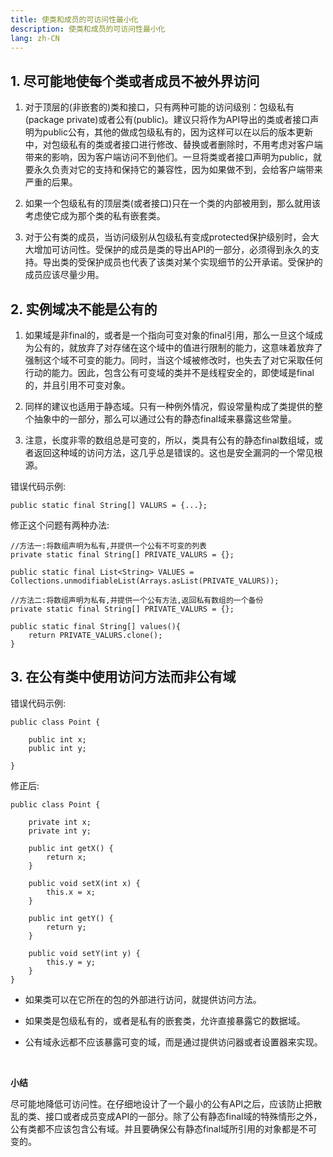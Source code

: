 ```yaml
---
title: 使类和成员的可访问性最小化
description: 使类和成员的可访问性最小化
lang: zh-CN
---
```


## 1. 尽可能地使每个类或者成员不被外界访问

1. 对于顶层的(非嵌套的)类和接口，只有两种可能的访问级别：包级私有(package private)或者公有(public)。建议只将作为API导出的类或者接口声明为public公有，其他的做成包级私有的，因为这样可以在以后的版本更新中，对包级私有的类或者接口进行修改、替换或者删除时，不用考虑对客户端带来的影响，因为客户端访问不到他们。一旦将类或者接口声明为public，就要永久负责对它的支持和保持它的兼容性，因为如果做不到，会给客户端带来严重的后果。

2. 如果一个包级私有的顶层类(或者接口)只在一个类的内部被用到，那么就用该考虑使它成为那个类的私有嵌套类。

3. 对于公有类的成员，当访问级别从包级私有变成protected保护级别时，会大大增加可访问性。受保护的成员是类的导出API的一部分，必须得到永久的支持。导出类的受保护成员也代表了该类对某个实现细节的公开承诺。受保护的成员应该尽量少用。



## 2. 实例域决不能是公有的

1. 如果域是非final的，或者是一个指向可变对象的final引用，那么一旦这个域成为公有的，就放弃了对存储在这个域中的值进行限制的能力，这意味着放弃了强制这个域不可变的能力。同时，当这个域被修改时，也失去了对它采取任何行动的能力。因此，包含公有可变域的类并不是线程安全的，即使域是final的，并且引用不可变对象。

2. 同样的建议也适用于静态域。只有一种例外情况，假设常量构成了类提供的整个抽象中的一部分，那么可以通过公有的静态final域来暴露这些常量。

3. 注意，长度非零的数组总是可变的，所以，类具有公有的静态final数组域，或者返回这种域的访问方法，这几乎总是错误的。这也是安全漏洞的一个常见根源。

   

错误代码示例: 

```
public static final String[] VALURS = {...};
```

修正这个问题有两种办法:

```
//方法一:将数组声明为私有,并提供一个公有不可变的列表
private static final String[] PRIVATE_VALURS = {};

public static final List<String> VALUES = Collections.unmodifiableList(Arrays.asList(PRIVATE_VALURS));

//方法二:将数组声明为私有,并提供一个公有方法,返回私有数组的一个备份
private static final String[] PRIVATE_VALURS = {};

public static final String[] values(){
    return PRIVATE_VALURS.clone();
}
```

## 3. 在公有类中使用访问方法而非公有域

错误代码示例:

```
public class Point {
    
    public int x;
    public int y;
            
}
```



修正后:

```
public class Point {

    private int x;
    private int y;

    public int getX() {
        return x;
    }

    public void setX(int x) {
        this.x = x;
    }

    public int getY() {
        return y;
    }

    public void setY(int y) {
        this.y = y;
    }
}
```



- 如果类可以在它所在的包的外部进行访问，就提供访问方法。

- 如果类是包级私有的，或者是私有的嵌套类，允许直接暴露它的数据域。

- 公有域永远都不应该暴露可变的域，而是通过提供访问器或者设置器来实现。

<br/>

**小结**

尽可能地降低可访问性。在仔细地设计了一个最小的公有API之后，应该防止把散乱的类、接口或者成员变成API的一部分。除了公有静态final域的特殊情形之外，公有类都不应该包含公有域。并且要确保公有静态final域所引用的对象都是不可变的。
